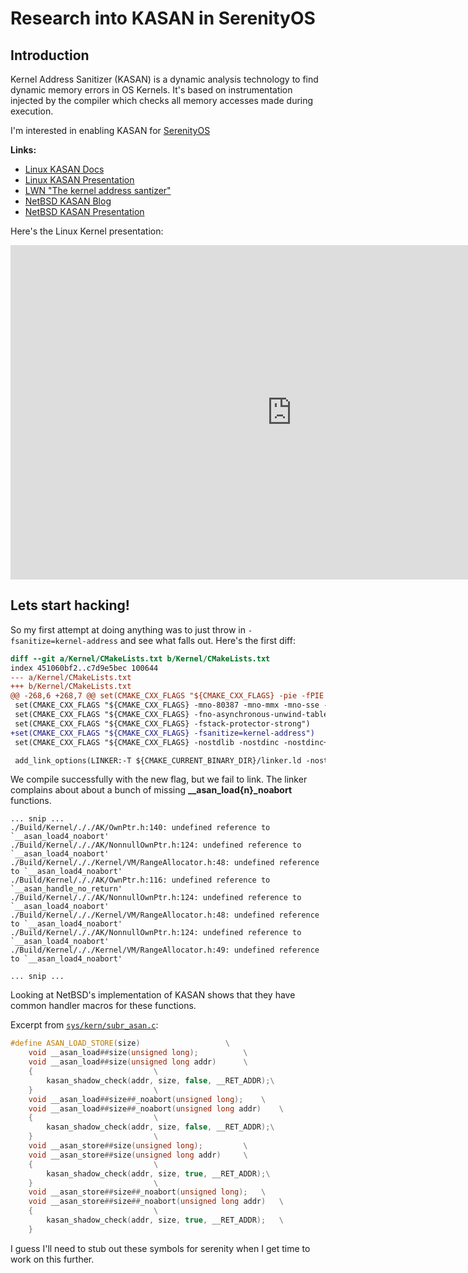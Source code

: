 # Research into KASAN in SerenityOS 

## Introduction

Kernel Address Sanitizer (KASAN) is a dynamic analysis technology to find
dynamic memory errors in OS Kernels. It's based on instrumentation injected
by the compiler which checks all memory accesses made during execution.

I'm interested in enabling KASAN for [SerenityOS](https://github.com/SerenityOS/serenity)

**Links:**
 - [Linux KASAN Docs](https://www.kernel.org/doc/html/latest/dev-tools/kasan.html)
 - [Linux KASAN Presentation](https://events.static.linuxfound.org/sites/events/files/slides/LinuxCon%20North%20America%202015%20KernelAddressSanitizer.pdf)
 - [LWN "The kernel address santizer"](https://lwn.net/Articles/612153/)
 - [NetBSD KASAN Blog](https://blog.netbsd.org/tnf/entry/kernel_address_sanitizer_part_3)
 - [NetBSD KASAN Presentation](https://netbsd.org/~kamil/eurobsdcon2018_ksanitizers.html)

Here's the Linux Kernel presentation:

<iframe align="center" width="900" height="535" src="https://www.youtube-nocookie.com/embed/capbD_aRz40" frameborder="0" allow="accelerometer; autoplay; clipboard-write; encrypted-media; gyroscope; picture-in-picture" allowfullscreen></iframe>


## Lets start hacking!

So my first attempt at doing anything was to just throw in `-fsanitize=kernel-address` and see
what falls out. Here's the first diff:

```diff
diff --git a/Kernel/CMakeLists.txt b/Kernel/CMakeLists.txt
index 451060bf2..c7d9e5bec 100644
--- a/Kernel/CMakeLists.txt
+++ b/Kernel/CMakeLists.txt
@@ -268,6 +268,7 @@ set(CMAKE_CXX_FLAGS "${CMAKE_CXX_FLAGS} -pie -fPIE -fno-rtti -ffreestanding -fbu
 set(CMAKE_CXX_FLAGS "${CMAKE_CXX_FLAGS} -mno-80387 -mno-mmx -mno-sse -mno-sse2")
 set(CMAKE_CXX_FLAGS "${CMAKE_CXX_FLAGS} -fno-asynchronous-unwind-tables")
 set(CMAKE_CXX_FLAGS "${CMAKE_CXX_FLAGS} -fstack-protector-strong")
+set(CMAKE_CXX_FLAGS "${CMAKE_CXX_FLAGS} -fsanitize=kernel-address")
 set(CMAKE_CXX_FLAGS "${CMAKE_CXX_FLAGS} -nostdlib -nostdinc -nostdinc++")

 add_link_options(LINKER:-T ${CMAKE_CURRENT_BINARY_DIR}/linker.ld -nostdlib)
```

We compile successfully with the new flag, but we fail to link.
The linker complains about about a bunch of missing **__asan_load{n}_noabort** functions.

```
... snip ...
./Build/Kernel/././AK/OwnPtr.h:140: undefined reference to `__asan_load4_noabort'
./Build/Kernel/././AK/NonnullOwnPtr.h:124: undefined reference to `__asan_load4_noabort'
./Build/Kernel/././Kernel/VM/RangeAllocator.h:48: undefined reference to `__asan_load4_noabort'
./Build/Kernel/././AK/OwnPtr.h:116: undefined reference to `__asan_handle_no_return'
./Build/Kernel/././AK/NonnullOwnPtr.h:124: undefined reference to `__asan_load4_noabort'
./Build/Kernel/././Kernel/VM/RangeAllocator.h:48: undefined reference to `__asan_load4_noabort'
./Build/Kernel/././AK/NonnullOwnPtr.h:124: undefined reference to `__asan_load4_noabort'
./Build/Kernel/././Kernel/VM/RangeAllocator.h:49: undefined reference to `__asan_load4_noabort'

... snip ...
```

Looking at NetBSD's implementation of KASAN shows that they have common handler macros for these functions.

Excerpt from [`sys/kern/subr_asan.c`](https://github.com/NetBSD/src/blob/86e39537781864530a5ad72a7bfebfda434bd37e/sys/kern/subr_asan.c#L1182-L1202):
```cpp
#define ASAN_LOAD_STORE(size)                   \
    void __asan_load##size(unsigned long);          \
    void __asan_load##size(unsigned long addr)      \
    {                           \
        kasan_shadow_check(addr, size, false, __RET_ADDR);\
    }                           \
    void __asan_load##size##_noabort(unsigned long);    \
    void __asan_load##size##_noabort(unsigned long addr)    \
    {                           \
        kasan_shadow_check(addr, size, false, __RET_ADDR);\
    }                           \
    void __asan_store##size(unsigned long);         \
    void __asan_store##size(unsigned long addr)     \
    {                           \
        kasan_shadow_check(addr, size, true, __RET_ADDR);\
    }                           \
    void __asan_store##size##_noabort(unsigned long);   \
    void __asan_store##size##_noabort(unsigned long addr)   \
    {                           \
        kasan_shadow_check(addr, size, true, __RET_ADDR);   \
    }
```

I guess I'll need to stub out these symbols for serenity when I get time to work on this further.
